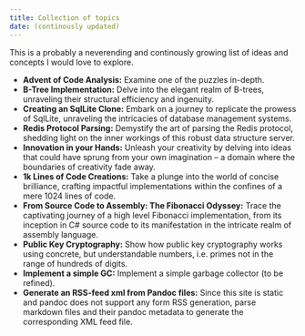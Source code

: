 ```yaml
---
title: Collection of topics 
date: (continously updated)
---
```


This is a probably a neverending and continously growing list of ideas and concepts I would love to explore.

- **Advent of Code Analysis:** Examine one of the puzzles in-depth.
- **B-Tree Implementation:** Delve into the elegant realm of B-trees, unraveling their structural efficiency and ingenuity.
- **Creating an SqlLite Clone:** Embark on a journey to replicate the prowess of SqlLite, unraveling the intricacies of database management systems.
- **Redis Protocol Parsing:** Demystify the art of parsing the Redis protocol, shedding light on the inner workings of this robust data structure server.
- **Innovation in your Hands:** Unleash your creativity by delving into ideas that could have sprung from your own imagination – a domain where the boundaries of creativity fade away.
- **1k Lines of Code Creations:** Take a plunge into the world of concise brilliance, crafting impactful implementations within the confines of a mere 1024 lines of code.
- **From Source Code to Assembly: The Fibonacci Odyssey:** Trace the captivating journey of a high level Fibonacci implementation, from its inception in C# source code to its manifestation in the intricate realm of assembly language.
- **Public Key Cryptography:** Show how public key cryptography works using concrete, but understandable numbers, i.e. primes not in the range of hundreds of digits.
- **Implement a simple GC:** Implement a simple garbage collector (to be refined).
- **Generate an RSS-feed xml from Pandoc files:** Since this site is static and pandoc does not support any form RSS generation, parse markdown files and their pandoc metadata to generate the corresponding XML feed file.
